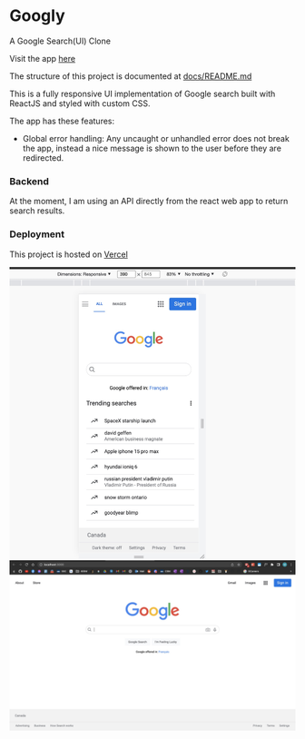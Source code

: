 # Googly

A Google Search(UI) Clone

Visit the app [here](https://googly-lovat.vercel.app/)

The structure of  this project is documented at [docs/README.md](./docs/README.md)

This is a fully responsive UI implementation of Google search built with ReactJS and styled with custom CSS.

The app has these features:
- Global error handling: Any uncaught or unhandled error does not break the app, instead a nice message is shown to the user before they are redirected.

### Backend 

At the moment, I am using an API directly  from the react web app to return search results.

### Deployment

This project is hosted on [Vercel](https://googly-lovat.vercel.app/)

![mobile](docs/progress/mobile_home.jpg) 
![desktop](docs/progress/desktop_home.jpg) 

